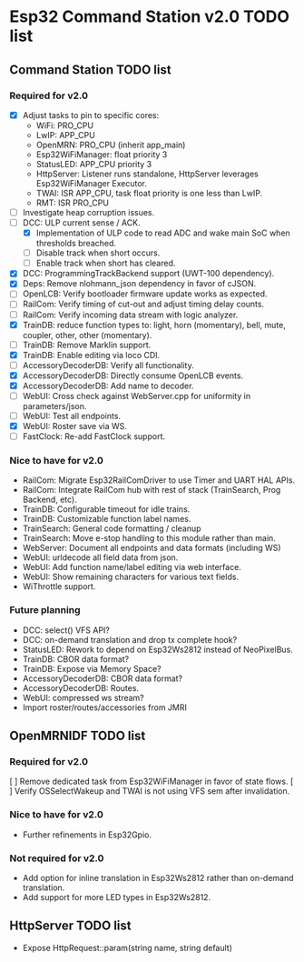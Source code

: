 # Esp32 Command Station v2.0 TODO list

## Command Station TODO list

### Required for v2.0

* [x] Adjust tasks to pin to specific cores:
    - WiFi: PRO_CPU
    - LwIP: APP_CPU
    - OpenMRN: PRO_CPU (inherit app_main)
    - Esp32WiFiManager: float priority 3
    - StatusLED: APP_CPU priority 3
    - HttpServer: Listener runs standalone, HttpServer leverages Esp32WiFiManager Executor.
    - TWAI: ISR APP_CPU, task float priority is one less than LwIP.
    - RMT: ISR PRO_CPU
* [ ] Investigate heap corruption issues.
* [ ] DCC: ULP current sense / ACK.
    - [x] Implementation of ULP code to read ADC and wake main SoC when thresholds breached.
    - [ ] Disable track when short occurs.
    - [ ] Enable track when short has cleared.
* [x] DCC: ProgrammingTrackBackend support (UWT-100 dependency).
* [x] Deps: Remove nlohmann_json dependency in favor of cJSON.
* [ ] OpenLCB: Verify bootloader firmware update works as expected.
* [ ] RailCom: Verify timing of cut-out and adjust timing delay counts.
* [ ] RailCom: Verify incoming data stream with logic analyzer.
* [x] TrainDB: reduce function types to: light, horn (momentary), bell, mute, coupler, other, other (momentary).
* [ ] TrainDB: Remove Marklin support.
* [x] TrainDB: Enable editing via loco CDI.
* [ ] AccessoryDecoderDB: Verify all functionality.
* [x] AccessoryDecoderDB: Directly consume OpenLCB events.
* [x] AccessoryDecoderDB: Add name to decoder.
* [ ] WebUI: Cross check against WebServer.cpp for uniformity in parameters/json.
* [ ] WebUI: Test all endpoints.
* [x] WebUI: Roster save via WS.
* [ ] FastClock: Re-add FastClock support.

### Nice to have for v2.0

* RailCom: Migrate Esp32RailComDriver to use Timer and UART HAL APIs.
* RailCom: Integrate RailCom hub with rest of stack (TrainSearch, Prog Backend, etc).
* TrainDB: Configurable timeout for idle trains.
* TrainDB: Customizable function label names.
* TrainSearch: General code formatting / cleanup
* TrainSearch: Move e-stop handling to this module rather than main.
* WebServer: Document all endpoints and data formats (including WS)
* WebUI: urldecode all field data from json.
* WebUI: Add function name/label editing via web interface.
* WebUI: Show remaining characters for various text fields.
* WiThrottle support.

### Future planning

* DCC: select() VFS API?
* DCC: on-demand translation and drop tx complete hook?
* StatusLED: Rework to depend on Esp32Ws2812 instead of NeoPixelBus.
* TrainDB: CBOR data format?
* TrainDB: Expose via Memory Space?
* AccessoryDecoderDB: CBOR data format?
* AccessoryDecoderDB: Routes.
* WebUI: compressed ws stream?
* Import roster/routes/accessories from JMRI

## OpenMRNIDF TODO list

### Required for v2.0

[ ] Remove dedicated task from Esp32WiFiManager in favor of state flows.
[ ] Verify OSSelectWakeup and TWAI is not using VFS sem after invalidation.

### Nice to have for v2.0

* Further refinements in Esp32Gpio.

### Not required for v2.0

* Add option for inline translation in Esp32Ws2812 rather than on-demand translation.
* Add support for more LED types in Esp32Ws2812.

## HttpServer TODO list

* Expose HttpRequest::param(string name, string default)
